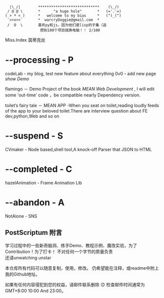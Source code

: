 ```
  |\_/|        ****************************    (\_/)
 / @ @ \       *      "a huge hole"       *   (='.'=)
( > º < )      *   welcome to my bias     *   (")_(")
 `>>x<<´       *  warcryDoggie@gmail.com  *
 /  O  \       喜欢py和js，因为他们是lisp的子集（逃
                攒到100个项目就换电脑！！ 2/100
```

Miss.Index 茵蒂克丝

# --processing - P
codeLab - my blog, test new feature about everything  0v0
        - add new page _show Demo_

flamingo － Demo Project of the book _MEAN Web Development_ , I will edit some
'out-time' code ，be compatible nearly Dependency version.

toilet’s fairy tale － MEAN APP -When you seat on toilet,reading loudly feeds of the app to
your beloved toilet.There are interview question about FE dev,python,Web and so on
# --suspend - S
CVmaker - Node based,shell tool,A knock-off Parser that JSON to HTML

# --completed - C
hazelAnimation - Frame Animation Lib

# --abandon - A
NotAlone - SNS


## PostScriptum 附言
学习过程中的一些新奇脑洞、练手Demo、教程示例、魔改实验，为了Contribution！为了打卡！
不对任何一个字节的质量负责  
还请unwatching  unstar  

本仓库所有代码可以随意复制，使用，修改。
仍希望能在注释，或readme中附上我的Github地址。

如果有任何内容侵犯到您的权益，请邮件联系删除 😊
检查邮件时间通常为 GMT+8:00  10:00  And 23:00。
